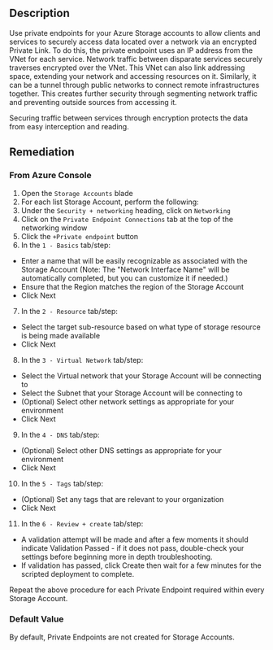 ## Description

Use private endpoints for your Azure Storage accounts to allow clients and services to securely access data located over a network via an encrypted Private Link. To do this, the private endpoint uses an IP address from the VNet for each service. Network traffic between disparate services securely traverses encrypted over the VNet. This VNet can also link addressing space, extending your network and accessing resources on it. Similarly, it can be a tunnel through public networks to connect remote infrastructures together. This creates further security through segmenting network traffic and preventing outside sources from accessing it.

Securing traffic between services through encryption protects the data from easy interception and reading.

## Remediation

### From Azure Console

1. Open the `Storage Accounts` blade
2. For each list Storage Account, perform the following:
3. Under the `Security + networking` heading, click on `Networking`
4. Click on the `Private Endpoint Connections` tab at the top of the networking window
5. Click the `+Private endpoint` button
6. In the `1 - Basics` tab/step:
  - Enter a name that will be easily recognizable as associated with the Storage Account (Note: The "Network Interface Name" will be automatically completed, but you can customize it if needed.)
  - Ensure that the Region matches the region of the Storage Account
  - Click Next
7. In the `2 - Resource` tab/step:
  - Select the target sub-resource based on what type of storage resource is being made available
  - Click Next
8. In the `3 - Virtual Network` tab/step:
  - Select the Virtual network that your Storage Account will be connecting to
  - Select the Subnet that your Storage Account will be connecting to
  - (Optional) Select other network settings as appropriate for your environment
  - Click Next
9. In the `4 - DNS` tab/step:
  - (Optional) Select other DNS settings as appropriate for your environment
  - Click Next
10. In the `5 - Tags` tab/step:
  - (Optional) Set any tags that are relevant to your organization
  - Click Next
11. In the `6 - Review + create` tab/step:
  - A validation attempt will be made and after a few moments it should indicate Validation Passed - if it does not pass, double-check your settings before beginning more in depth troubleshooting.
  - If validation has passed, click Create then wait for a few minutes for the scripted deployment to complete.

Repeat the above procedure for each Private Endpoint required within every Storage Account.

### Default Value

By default, Private Endpoints are not created for Storage Accounts.